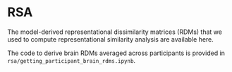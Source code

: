# RSA

The model-derived representational dissimilarity matrices (RDMs) that we used to compute representational similarity analysis are available here.

The code to derive brain RDMs averaged across participants is provided in `rsa/getting_participant_brain_rdms.ipynb`.